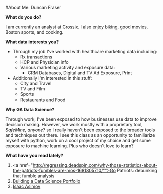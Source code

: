 #About Me: Duncan Fraser

**What do you do?** 

I am currently an analyst at <a href=http://crossix.com/>Crossix</a>.  I also enjoy biking, good movies, Boston sports, and cooking.

**What data interests you?**

- Through my job I've worked with healthcare marketing data including:
  * Rx transactions
  * HCP and Physician info
  * Various marketing activity and exposure data: 
    * CRM Databases, Digital and TV Ad Exposure, Print
- Additionally I'm interested in this stuff:
  * City and Travel
  * TV and Film
  * Sports 
  * Restaurants and Food

**Why GA Data Science?**

 Through work, I've been exposed to how businesses use data to improve decision making. However, we work mostly with a proprietary tool, *SafeMine, anyone?* so I really haven't been exposed to the broader tools and techniques out there.  I see this class as an opportunity to familiarize myself with python, work on a cool project of my choice and get some exposure to machine learning.  Plus who doesn't love to learn?

**What have you read lately?**

1. <a href="http://regressing.deadspin.com/why-those-statistics-about-the-patriots-fumbles-are-mos-1681805710/"">Go Patriots: debunking that fumble analysis</a>
2. <a href="http://www.getadatasciencejob.com/advice/building-a-data-science-portfolio-project-top-down/">Building a Data Science Portfolio</a>
3. [Isaac Asimov](http://www.multivax.com/last_question.html)
